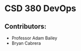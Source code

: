 <h1>CSD 380 DevOps</h1>
<h2>Contributors:</h2>
<ul>
  <li>Professor Adam Bailey</li>
  <li>Bryan Cabrera</li>
</ul>
